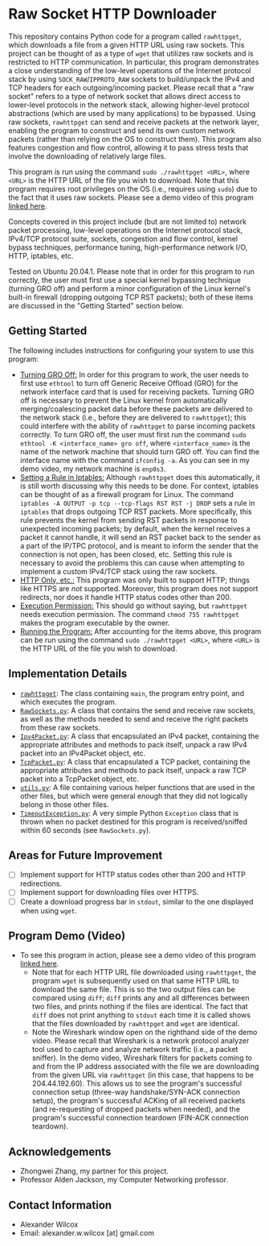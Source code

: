 # Raw Socket HTTP Downloader

This repository contains Python code for a program called `rawhttpget`, which downloads a file from a given HTTP URL using raw sockets. This project can be thought of as a type of `wget` that utilizes raw sockets and is restricted to HTTP communication. In particular, this program demonstrates a close understanding of the low-level operations of the Internet protocol stack by using `SOCK_RAW`/`IPPROTO_RAW` sockets to build/unpack the IPv4 and TCP headers for each outgoing/incoming packet. Please recall that a "raw socket" refers to a type of network socket that allows direct access to lower-level protocols in the network stack, allowing higher-level protocol abstractions (which are used by many applications) to be bypassed. Using raw sockets, `rawhttpget` can send and receive packets at the network layer, enabling the program to construct and send its own custom network packets (rather than relying on the OS to construct them). This program also features congestion and flow control, allowing it to pass stress tests that involve the downloading of relatively large files. 

This program is run using the command `sudo ./rawhttpget <URL>`, where `<URL>` is the HTTP URL of the file you wish to download. Note that this program requires root privileges on the OS (i.e., requires using `sudo`) due to the fact that it uses raw sockets. Please see a demo video of this program [linked here](https://youtu.be/xw9mefBVJo4).

Concepts covered in this project include (but are not limited to) network packet processing, low-level operations on the Internet protocol stack, IPv4/TCP protocol suite, sockets, congestion and flow control, kernel bypass techniques, performance tuning, high-performance network I/O, HTTP, iptables, etc.

Tested on Ubuntu 20.04.1. Please note that in order for this program to run correctly, the user must first use a special kernel bypassing technique (turning GRO off) and perform a minor configuration of the Linux kernel's built-in firewall (dropping outgoing TCP RST packets); both of these items are discussed in the "Getting Started" section below. 

## Getting Started

The following includes instructions for configuring your system to use this program:

- <ins>Turning GRO Off:</ins> In order for this program to work, the user needs to first use `ethtool` to turn off Generic Receive Offload (GRO) for the network interface card that is used for receiving packets. Turning GRO off is necessary to prevent the Linux kernel from automatically merging/coalescing packet data before these packets are delivered to the network stack (i.e., before they are delivered to `rawhttpget`); this could interfere with the ability of `rawhttpget` to parse incoming packets correctly. To turn GRO off, the user must first run the command `sudo ethtool -K <interface_name> gro off`, where `<interface_name>` is the name of the network machine that should turn GRO off. You can find the interface name with the command `ifconfig -a`. As you can see in my demo video, my network machine is `enp0s3`.
- <ins>Setting a Rule in Iptables:</ins> Although `rawhttpget` does this automatically, it is still worth discussing why this needs to be done. For context, iptables can be thought of as a firewall program for Linux. The command `iptables -A OUTPUT -p tcp --tcp-flags RST RST -j DROP` sets a rule in `iptables` that drops outgoing TCP RST packets. More specifically, this rule prevents the kernel from sending RST packets in response to unexpected incoming packets; by default, when the kernel receives a packet it cannot handle, it will send an RST packet back to the sender as a part of the IP/TPC protocol, and is meant to inform the sender that the connection is not open, has been closed, etc. Setting this rule is necessary to avoid the problems this can cause when attempting to implement a custom IPv4/TCP stack using the raw sockets. 
- <ins>HTTP Only, etc.:</ins> This program was only built to support HTTP; things like HTTPS are *not* supported. Moreover, this program does not support redirects, nor does it handle HTTP status codes other than 200. 
- <ins>Execution Permission:</ins> This should go without saying, but `rawhttpget` needs execution permission. The command `chmod 755 rawhttpget` makes the program executable by the owner.
- <ins>Running the Program:</ins> After accounting for the items above, this program can be run using the command `sudo ./rawhttpget <URL>`, where `<URL>` is the HTTP URL of the file you wish to download.

## Implementation Details

- <ins>`rawhttpget`</ins>: The class containing `main`, the program entry point, and which executes the program. 
- <ins>`RawSockets.py`</ins>: A class that contains the send and receive raw sockets, as well as the methods needed to send and receive the right packets from these raw sockets. 
- <ins>`Ipv4Packet.py`</ins>: A class that encapsulated an IPv4 packet, containing the appropriate attributes and methods to pack itself, unpack a raw IPv4 packet into an IPv4Packet object, etc. 
- <ins>`TcpPacket.py`</ins>: A class that encapsulated a TCP packet, containing the appropriate attributes and methods to pack itself, unpack a raw TCP packet into a TcpPacket object, etc. 
- <ins>`utils.py`</ins>: A file containing various helper functions that are used in the other files, but which were general enough that they did not logically belong in those other files.
- <ins>`TimeoutException.py`</ins>: A very simple Python `Exception` class that is thrown when no packet destined for this program is received/sniffed within 60 seconds (see `RawSockets.py`).

## Areas for Future Improvement

- [ ] Implement support for HTTP status codes other than 200 and HTTP redirections.
- [ ] Implement support for downloading files over HTTPS.
- [ ] Create a download progress bar in `stdout`, similar to the one displayed when using `wget`. 

## Program Demo (Video)

- To see this program in action, please see a demo video of this program [linked here](https://youtu.be/xw9mefBVJo4).
  - Note that for each HTTP URL file downloaded using `rawhttpget`, the program `wget` is subsequently used on that same HTTP URL to download the same file. This is so the two output files can be compared using `diff`; `diff` prints any and all differences between two files, and prints nothing if the files are identical. The fact that `diff` does not print anything to `stdout` each time it is called shows that the files downloaded by `rawhttpget` and `wget` are identical.
  - Note the Wireshark window open on the righthand side of the demo video. Please recall that Wireshark is a network protocol analyzer tool used to capture and analyze network traffic (i.e., a packet sniffer). In the demo video, Wireshark filters for packets coming to and from the IP address associated with the file we are downloading from the given URL via `rawhttpget` (in this case, that happens to be 204.44.192.60). This allows us to see the program's successful connection setup (three-way handshake/SYN-ACK connection setup), the program's successful ACKing of all received packets (and re-requesting of dropped packets when needed), and the program's successful connection teardown (FIN-ACK connection teardown).

## Acknowledgements 

- Zhongwei Zhang, my partner for this project. 
- Professor Alden Jackson, my Computer Networking professor.

## Contact Information

- Alexander Wilcox
- Email: alexander.w.wilcox [at] gmail.com
